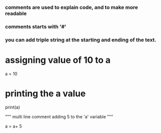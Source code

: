 ### comments are used to explain code, and to make more readable
### comments starts with '#'
### you can add triple string at the starting and ending of the text.


# assigning value of 10 to a
a = 10

# printing the a value
print(a)


"""
multi line comment
adding 5 to the 'a' variable
"""

a = a+ 5
